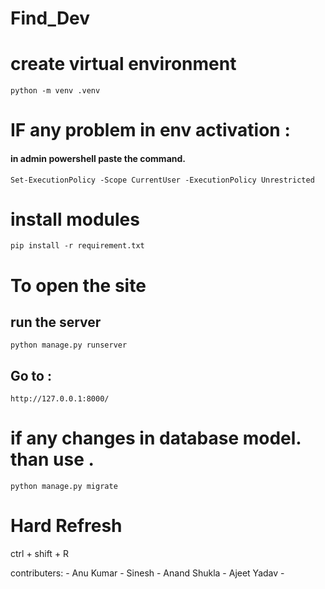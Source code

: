 # Find_Dev


# create virtual environment
```
python -m venv .venv
```
# IF any problem in env activation : 
#### in admin powershell paste the command. 
```
Set-ExecutionPolicy -Scope CurrentUser -ExecutionPolicy Unrestricted
```

# install modules 
```
pip install -r requirement.txt
```
# To open the site

## run the server 
```
python manage.py runserver
```

## Go to : 
```
http://127.0.0.1:8000/
```


# if any changes in database model. than use .
``` 
python manage.py migrate
```

# Hard Refresh 
ctrl + shift + R




contributers:
    - Anu Kumar
    - Sinesh
    - Anand Shukla
    - Ajeet Yadav
    - 